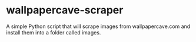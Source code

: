 # wallpapercave-scraper
A simple Python script that will scrape images from wallpapercave.com and install them into a folder called images.
